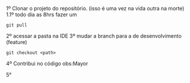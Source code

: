 1º Clonar o projeto do repositório.
(isso é uma vez na vida outra na morte)
1.1º todo dia as 8hrs fazer um
```
git pull
```
2º acessar a pasta na IDE
3º mudar a branch para a de desenvolvimento (feature)
```
git checkout <path>
```
4º Contribui no código obs:Mayor

5°